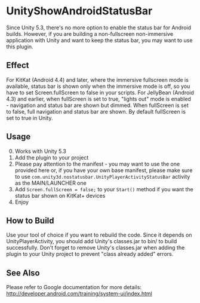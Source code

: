 # UnityShowAndroidStatusBar
Since Unity 5.3, there's no more option to enable the status bar for Android builds. However, if you are building a non-fullscreen non-immersive application with Unity and want to keep the status bar, you may want to use this plugin.

## Effect
For KitKat (Android 4.4) and later, where the immersive fullscreen mode is available, status bar is shown only when the immersive mode is off, so you have to set Screen.fullScreen to false in your scripts.
For JellyBean (Android 4.3) and earlier, when fullScreen is set to true, "lights out" mode is enabled - navigation and status bar are shown but dimmed. When fullScreen is set to false, full navigation and status bar are shown.
By default fullScreen is set to true in Unity.

## Usage
0.	Works with Unity 5.3
1.	Add the plugin to your project
2.	Please pay attention to the manifest - you may want to use the one provided here or, if you have your own base manifest, please make sure to use `com.unity3d.nostatusbar.UnityPlayerActivityStatusBar` activity as the MAIN/LAUNCHER one
3.	Add `Screen.fullScreen = false;` to your `Start()` method if you want the status bar shown on KitKat+ devices
4.	Enjoy

## How to Build
Use your tool of choice if you want to rebuild the code. Since it depends on UnityPlayerActivity, you should add Unity's classes.jar to bin/ to build successfully. Don't forget to remove Unity's classes.jar when adding the plugin to your Unity project to prevent "class already added" errors.

## See Also
Please refer to Google documentation for more details: http://developer.android.com/training/system-ui/index.html
